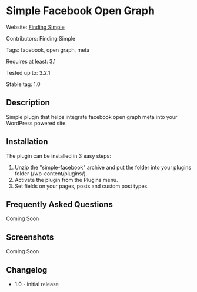 # Simple Facebook Open Graph

Website: [Finding Simple](http://findingsimple.com/)

Contributors: Finding Simple

Tags: facebook, open graph, meta

Requires at least: 3.1

Tested up to: 3.2.1

Stable tag: 1.0

## Description

Simple plugin that helps integrate facebook open graph meta into your WordPress powered site.

## Installation

The plugin can be installed in 3 easy steps:

1. Unzip the "simple-facebook" archive and put the folder into your plugins folder (/wp-content/plugins/).
2. Activate the plugin from the Plugins menu.
3. Set fields on your pages, posts and custom post types.

## Frequently Asked Questions

Coming Soon

## Screenshots

Coming Soon

## Changelog

* 1.0 - initial release


